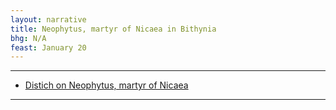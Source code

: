 ```yaml
---
layout: narrative
title: Neophytus, martyr of Nicaea in Bithynia
bhg: N/A
feast: January 20
---
```


---

- [Distich on Neophytus, martyr of Nicaea](https://cjkoepke1.github.io/greek-hagiography/texts/distichon-de-neophyto)

---
